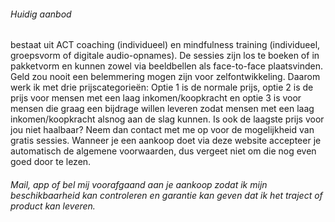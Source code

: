 ###### Huidig aanbod
bestaat uit ACT coaching (individueel) en mindfulness training (individueel, groepsvorm of digitale audio-opnames). De sessies zijn los te boeken of in pakketvorm en kunnen zowel via beeldbellen als face-to-face plaatsvinden. Geld zou nooit een belemmering mogen zijn voor zelfontwikkeling. Daarom werk ik met drie prijscategorieën: Optie 1 is de normale prijs, optie 2 is de prijs voor mensen met een laag inkomen/koopkracht en optie 3 is voor mensen die graag een bijdrage willen leveren zodat mensen met een laag inkomen/koopkracht alsnog aan de slag kunnen. Is ook de laagste prijs voor jou niet haalbaar? Neem dan contact met me op voor de mogelijkheid van gratis sessies. Wanneer je een aankoop doet via deze website accepteer je automatisch de algemene voorwaarden, dus vergeet niet om die nog even goed door te lezen. 
###### Mail, app of bel mij voorafgaand aan je aankoop zodat ik mijn beschikbaarheid kan controleren en garantie kan geven dat ik het traject of product kan leveren. 
